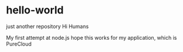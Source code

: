 # hello-world
just another repository
Hi Humans

My first attempt at node.js
hope this works for my application, which is PureCloud
